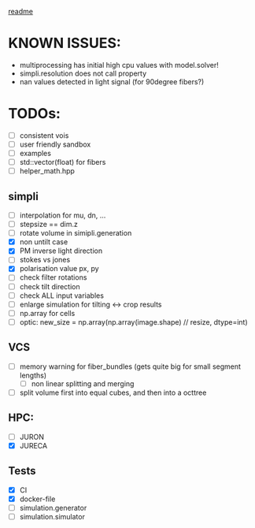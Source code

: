 
[readme](README.md)

# KNOWN ISSUES:
* multiprocessing has initial high cpu values with model.solver! 
* simpli.resolution does not call property
* nan values detected in light signal (for 90degree fibers?)

# TODOs:
- [ ] consistent vois
- [ ] user friendly sandbox
- [ ] examples
- [ ] std::vector(float) for fibers
- [ ] helper_math.hpp
## simpli
- [ ] interpolation for mu, dn, ...
- [ ] stepsize == dim.z
- [ ] rotate volume in simipli.generation
- [x] non untilt case
- [x] PM inverse light direction
- [ ] stokes vs jones
- [x] polarisation value px, py
- [ ] check filter rotations
- [ ] check tilt direction
- [ ] check ALL input variables
- [ ] enlarge simulation for tilting <-> crop results
- [ ] np.array for cells
- [ ] optic: new_size = np.array(np.array(image.shape) // resize, dtype=int)
## VCS
- [ ] memory warning for fiber_bundles (gets quite big for small segment lengths)
  - [ ] non linear splitting and merging
- [ ] split volume first into equal cubes, and then into a octtree
  
## HPC:
- [ ] JURON
- [x] JURECA

## Tests
- [x] CI
- [x] docker-file
- [ ] simulation.generator
- [ ] simulation.simulator

